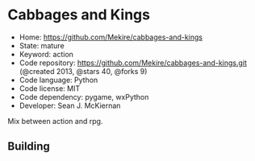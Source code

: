 # Cabbages and Kings

- Home: https://github.com/Mekire/cabbages-and-kings
- State: mature
- Keyword: action
- Code repository: https://github.com/Mekire/cabbages-and-kings.git (@created 2013, @stars 40, @forks 9)
- Code language: Python
- Code license: MIT
- Code dependency: pygame, wxPython
- Developer: Sean J. McKiernan

Mix between action and rpg.

## Building
